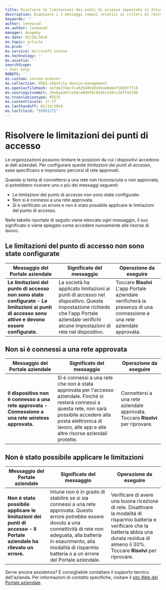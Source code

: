 ```yaml
---
title: Risolvere le limitazioni dei punti di accesso impostate in Intune
description: Esaminare i 3 messaggi comuni relativi ai criteri di restrizione dei punti di accesso di Intune e scoprire come risolverli
keywords: ''
author: lenewsad
ms.author: lanewsad
manager: dougeby
ms.date: 05/28/2018
ms.topic: article
ms.prod: ''
ms.service: microsoft-intune
ms.technology: ''
ms.assetid: ''
searchScope:
- User help
ROBOTS: ''
ms.custom: intune-enduser
ms.collection: M365-identity-device-management
ms.openlocfilehash: aefde274ec7ca925d45dd101ee0ebef1083f7f19
ms.sourcegitcommit: 25e6aa3bfce58ce8d9f8c054bc338cc3dff4a78b
ms.translationtype: MTE75
ms.contentlocale: it-IT
ms.lasthandoff: 03/14/2019
ms.locfileid: "55851271"
---
```

# <a name="resolve-access-point-restrictions"></a>Risolvere le limitazioni dei punti di accesso

Le organizzazioni possono limitare le posizioni da cui i dispositivi accedono ai dati aziendali.
Per configurare queste *limitazioni dei punti di accesso*, esse specificano e impostano percorsi di rete approvati.  

Quando si tenta di connettersi a una rete non riconosciuta o non approvata, si potrebbero ricevere uno o più dei messaggi seguenti:

* Le limitazioni del punto di accesso non sono state configurate.
* Non si è connessi a una rete approvata.
* Si è verificato un errore e non è stato possibile applicare le limitazioni del punto di accesso.

 Nelle tabelle riportate di seguito viene elencato ogni messaggio, il suo significato e viene spiegato come accedere nuovamente alle risorse di lavoro.

## <a name="access-point-restrictions-not-set-up"></a>Le limitazioni del punto di accesso non sono state configurate  
| Messaggio del Portale aziendale | Significato del messaggio | Operazione da eseguire                                                               
|------------------------|--------------------------|--------------------------|
| **Le limitazioni del punto di accesso non sono state configurate - Le limitazioni ai punti di accesso sono attive e devono essere configurate.** | La società ha applicato limitazioni ai punti di accesso nel dispositivo. Questa impostazione richiede che l'app Portale aziendale verifichi alcune impostazioni di rete nel dispositivo. | Toccare **Risolvi** L'app Portale aziendale verificherà la presenza di una connessione a una rete aziendale approvata. |

## <a name="not-connected-to-an-approved-network"></a>Non si è connessi a una rete approvata  

| Messaggio del Portale aziendale | Significato del messaggio | Operazione da eseguire                                                                   
|------------------------|-----------------------------------|--------------------------|
| **Il dispositivo non è connesso a una rete approvata - Connessione a una rete wireless approvata.** | Si è connessi a una rete che non è stata approvata per l'accesso aziendale. Finché si resterà connessi a questa rete, non sarà possibile accedere alla posta elettronica di lavoro, alle app e alle altre risorse aziendali protette. | Connettersi a una rete aziendale approvata. Toccare **Risolvi** per riprovare. |

## <a name="restrictions-couldnt-be-enforced"></a>Non è stato possibile applicare le limitazioni  

| Messaggio del Portale aziendale | Significato del messaggio | Operazione da eseguire                                                                      
|------------------------|-----------------------------------|--------------------------|
| **Non è stato possibile applicare le limitazioni dei punti di accesso - Il Portale aziendale ha rilevato un errore.** | Intune non è in grado di stabilire se si sia connessi a una rete approvata. Questo errore potrebbe essere dovuto a una connettività di rete non adeguata, alla batteria in esaurimento, alla modalità di risparmio batteria o a un errore del Portale aziendale. | Verificare di avere una buona ricezione di rete. Disattivare la modalità di risparmio batteria e verificare che la batteria abbia una durata residua di almeno il 30%. Toccare **Risolvi** per riprovare. 

Serve ancora assistenza? È consigliabile contattare il supporto tecnico dell'azienda. Per informazioni di contatto specifiche, visitare il [sito Web del Portale aziendale](https://portal.manage.microsoft.com/#HelpDeskDialog).
